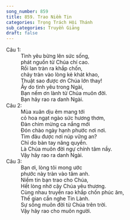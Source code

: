 ```yaml
---
song_number: 859
title: 859. Trao Niềm Tin
categories: Trọng Trách Hội Thánh
sub_categories: Truyền Giảng
draft: false
---
```

<dl><dt>Câu 1:</dt><dd data-verse="1">Tình yêu bừng lên sức sống, <br/>phát nguồn từ Chúa chí cao. <br/>Rồi lan tràn ra khắp chốn, <br/>chảy tràn vào lòng kẻ khát khao, <br/>Thuật sao được ơn Chúa lớn thay! <br/>Ấy do tình yêu trong Ngài, <br/>Bạn nếm ơn lành từ Chúa muôn đời. <br/>Bạn hãy rao ra danh Ngài. </dd><dt>Câu 2:</dt><dd data-verse="2">Mùa xuân dịu êm mang tới <br/>cỏ hoa ngạt ngào sức hương thơm, <br/>Đàn chim mừng ca nắng mới <br/>Đón chào ngày hạnh phước nơi nơi. <br/>Tìm đâu được nơi núp vững an? <br/>Chỉ do bàn tay năng quyền. <br/>Là Chúa muôn đời ngự chính tâm nầy. <br/>Vậy hãy rao ra danh Ngài. </dd><dt>Câu 3:</dt><dd data-verse="3">Bạn ơi, lòng tôi mong ước <br/>phước này tràn vào tâm anh. <br/>Niềm tin bạn trao cho Chúa, <br/>Hết lòng nhờ cậy Chúa yêu thương. <br/>Cùng nhau truyền rao khắp chốn phúc âm, <br/>Thế gian cần nghe Tin Lành. <br/>Sự sống muôn đời từ Chúa trên trời. <br/>Vậy hãy rao cho muôn người. </dd></dl>